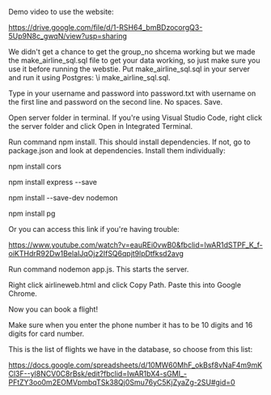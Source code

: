 Demo video to use the website:

https://drive.google.com/file/d/1-RSH64_bmBDzocorgQ3-5Up9N8c_gwqN/view?usp=sharing

We didn't get a chance to get the group_no shcema working but we made the make_airline_sql.sql file to get your data working, so just make sure you use it before running the webstie. Put make_airline_sql.sql in your server and run it using Postgres: \i make_airline_sql.sql.

Type in your username and password into password.txt with username on the first line and password on the second line. No spaces. Save.


Open server folder in terminal. If you're using Visual Studio Code, right click the server folder and click Open in Integrated Terminal. 


Run command npm install. This should install dependencies. If not, go to package.json and look at dependencies. Install them individually: 

npm install cors

npm install express --save

npm install --save-dev nodemon

npm install pg 

Or you can access this link if you're having trouble: 

https://www.youtube.com/watch?v=eauREi0vwB0&fbclid=IwAR1dSTPF_K_f-oiKTHdrR92Dw1BelaIJqOjz2IfSQ6qpjt9lpDtfksd2avg


Run command nodemon app.js. This starts the server. 


Right click airlineweb.html and click Copy Path. Paste this into Google Chrome. 


Now you can book a flight!

Make sure when you enter the phone number it has to be 10 digits and 16 digits for card number.

This is the list of flights we have in the database, so choose from this list: 

https://docs.google.com/spreadsheets/d/10MW60MhF_okBsf8vNaF4m9mKCl3F--yl8NCV0C8rBsk/edit?fbclid=IwAR1bX4-sGMI_-PFtZY3oo0m2EOMVpmbqTSk38Qj0Smu76yC5KjZyaZg-2SU#gid=0

